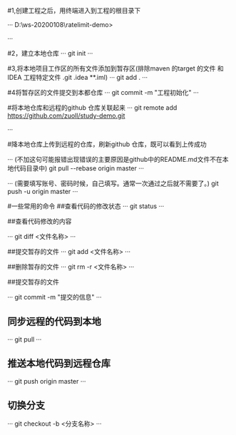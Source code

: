 #1,创建工程之后，用终端进入到工程的根目录下

···
D:\ws-20200108\ratelimit-demo>

···

#2，建立本地仓库
···
git init
···

#3,将本地项目工作区的所有文件添加到暂存区(排除maven 的target 的文件 和 IDEA 工程特定文件 .git .idea **.iml)
···
git add  .
···

#4将暂存区的文件提交到本都仓库
···
git commit -m "工程初始化"
···

#将本地仓库和远程的github 仓库关联起来
···
git remote add  https://github.com/zuoll/study-demo.git

···


#降本地仓库上传到远程的仓库，刷新github 仓库，既可以看到上传成功

···
(不加这句可能报错出现错误的主要原因是github中的README.md文件不在本地代码目录中)
git pull --rebase origin master 
···

···
(需要填写账号、密码时候，自己填写。通常一次通过之后就不需要了。)
git push -u origin master 
···


#一些常用的命令
##查看代码的修改状态
···
git status
···

##查看代码修改的内容

···
git diff <文件名称>
···

##提交暂存的文件
···
git add <文件名称>
···

##删除暂存的文件
···
git rm -r <文件名称>
···

##提交暂存的文件

···
git commit -m "提交的信息"
···

## 同步远程的代码到本地
···
git pull
···

## 推送本地代码到远程仓库

···
git push origin master
···

## 切换分支

···
git checkout -b <分支名称>
···






